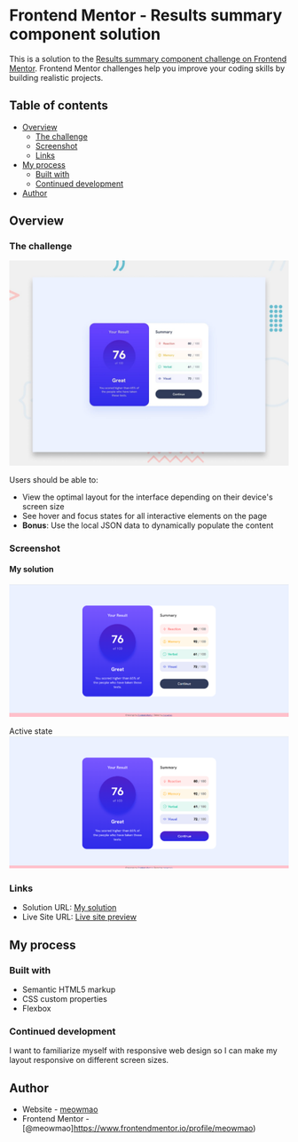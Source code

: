 # Frontend Mentor - Results summary component solution

This is a solution to the [Results summary component challenge on Frontend Mentor](https://www.frontendmentor.io/challenges/results-summary-component-CE_K6s0maV). Frontend Mentor challenges help you improve your coding skills by building realistic projects. 

## Table of contents

- [Overview](#overview)
  - [The challenge](#the-challenge)
  - [Screenshot](#screenshot)
  - [Links](#links)
- [My process](#my-process)
  - [Built with](#built-with)
  - [Continued development](#continued-development)
- [Author](#author)

## Overview

### The challenge
![](./preview.jpg)

Users should be able to:

- View the optimal layout for the interface depending on their device's screen size
- See hover and focus states for all interactive elements on the page
- **Bonus**: Use the local JSON data to dynamically populate the content

### Screenshot

#### My solution
![](./solution.png)

Active state
![](./solution2.png)


### Links

- Solution URL: [My solution](https://github.com/meowmao/FEM-results-summary)
- Live Site URL: [Live site preview](https://meowmao.github.io/FEM-results-summary/)

## My process

### Built with

- Semantic HTML5 markup
- CSS custom properties
- Flexbox

### Continued development

I want to familiarize myself with responsive web design so I can make my layout responsive on different screen sizes.



## Author

- Website - [meowmao](https://github.com/meowmao/FEM-results-summary)
- Frontend Mentor - [@meowmao]https://www.frontendmentor.io/profile/meowmao)

